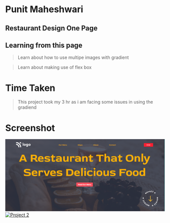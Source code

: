 # Punit Maheshwari
## Restaurant Design One Page

## Learning from this page

> Learn about how to use multipe images with gradient

> Learn about making use of flex box

# Time Taken

> This project took my 3 hr as i am facing some issues in using the gradiend

# Screenshot

![Project 2](/project_2_ss.png "Project Screenshot")
[![Project 2](https://img.shields.io/badge/Project-Restaurant-yellowgreen)](https://www.google.com "Project 2")
